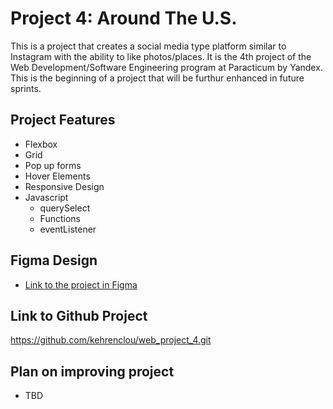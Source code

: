 # Project 4: Around The U.S.

This is a project that creates a social media type platform similar to Instagram with the ability to like photos/places. It is the 4th project of the Web Development/Software Engineering program at Paracticum by Yandex. This is the beginning of a project that will be furthur enhanced in future sprints.

## Project Features

- Flexbox
- Grid
- Pop up forms
- Hover Elements
- Responsive Design
- Javascript
  - querySelect
  - Functions
  - eventListener

## Figma Design

- [Link to the project in Figma](https://www.figma.com/file/SurN1jaeEQIhuZEDMhmWWf/Sprint-4-Around-The-U.S.-desktop-mobile?node-id=0%3A1)

## Link to Github Project

https://github.com/kehrenclou/web_project_4.git

## Plan on improving project

- TBD
